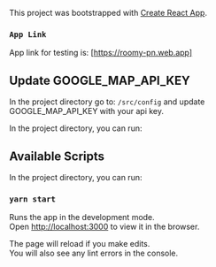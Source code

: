This project was bootstrapped with [Create React App](https://github.com/facebook/create-react-app).

### `App Link`

App link for testing is: [https://roomy-pn.web.app]

## Update GOOGLE_MAP_API_KEY

In the project directory go to:
`/src/config` and update GOOGLE_MAP_API_KEY with your api key.

In the project directory, you can run:

## Available Scripts

In the project directory, you can run:

### `yarn start`

Runs the app in the development mode.<br />
Open [http://localhost:3000](http://localhost:3000) to view it in the browser.

The page will reload if you make edits.<br />
You will also see any lint errors in the console.
